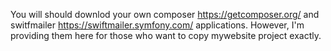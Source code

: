 You will should downlod your own composer https://getcomposer.org/ and switfmailer https://swiftmailer.symfony.com/ applications.
However, I'm providing them here for those who want to copy mywebsite project exactly. 
